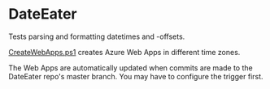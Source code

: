 # DateEater
Tests parsing and formatting datetimes and -offsets.

<a href="CreateWebApps.ps1">CreateWebApps.ps1</a> creates Azure Web Apps in different time zones.

The Web Apps are automatically updated when commits are made to the DateEater repo's master branch. You may have to configure the trigger first.